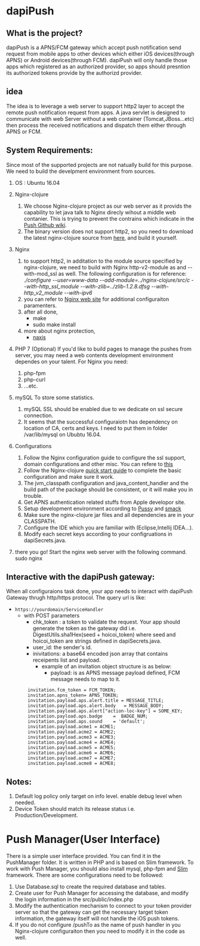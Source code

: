 # dapiPush
## What is the project?
  dapiPush is a APNS/FCM gateway which accept push notification send request from mobile apps to other devices which either iOS devices(through APNS)  or Android devices(through FCM). dapiPush will only handle those apps which registered as an authorized provider, so apps should presntion its authorized tokens provide by the authorizd provider.
## idea
The idea is to leverage a web server to support http2 layer to accept the remote push notification request from apps. A java servlet is designed to communicate with web Server without a web container (Tomcat,JBoss...etc) then process the received notifications and dispatch them either through APNS or FCM.
## System Requirements:
Since most of the supported projects are not natually build for this purpose. We need to build the develpment environment from sources.
1. OS : Ubuntu 16.04
2. Nginx-clojure 
   1. We choose Nginx-clojure project as our web server as it provids the capability to let java talk to Nginx direcly wihout a middle web contanier. This is trying to prevent the contrains which indicate in the [Push Github wiki](https://github.com/relayrides/pushy/wiki/Using-Pushy-in-an-application-container). 
   2. The binary version does not support http2, so you need to download the latest nginx-clojure source from [here](https://github.com/nginx-clojure/nginx-clojure/releases), and build it yourself.
3. Nginx
   1. to support http2, in additation to the module source specified by nginx-clojure, we need to build with Nginx http-v2-module as and --with-mod_ssl as well. The following configuration is for reference:
*./configure --user=www-data --add-module=../nginx-clojure/src/c --with-http_ssl_module --with-zlib=../zlib-1.2.8.dfsg --with-http_v2_module --with-ipv6*
   2. you can refer to [Nginx web site](http://nginx.org/en/docs/) for additional configuraiton paramenters.
   3. after all done,
      * make
      * sudo make install
   4. more about nginx protection,
      * [naxis](https://github.com/nbs-system/naxsi/wiki)			
3. PHP 7 (Optional)
  If you'd like to build pages to manage the pushes from server, you may need a web contents development environment dependes on your talent. For Nginx you need:
   1. php-fpm
   2. php-curl
   3. ...etc.
4. mySQL
    To store some statistics.
   1. mySQL SSL should be enabled due to we dedicate on ssl secure connection.
   2. It seems that the successful configuraiotn has dependency on location of CA, certs and keys. I need to put them in     folder /var/lib/mysql on Ububtu 16.04.
5. Configurations
   1. Follow the Nginx configuration guide to configure the ssl support, domain configurations and other misc. You can refere to [this](https://www.digitalocean.com/community/tutorials/how-to-set-up-nginx-with-http-2-support-on-ubuntu-16-04)
   2. Follow the Nginx-clojure [quick start guide](http://nginx-clojure.github.io/quickstart.html) to complete the basic configuration and make sure it work.
   3. The jvm_classpath configuration and java_content_handler and the build path of the package should be consistent, or it will make you in trouble. 
   4. Get APNS authentication related stuffs from Apple developor site.
   5. Setup development environment according to [Pussy](https://github.com/relayrides/pushy/wiki) and [smack](https://www.igniterealtime.org/projects/smack/)
    1. Make sure the nginx-clojure jar files and all dependencies are in your CLASSPATH.
    2. Configure the IDE which you are familiar with (Eclipse,Intellij IDEA...).
    3. Modify each secret keys according to your configruations in dapiSecrets.java.
    
6. there you go! Start the nginx web server with the following command.
  sudo nginx
  
## Interactive with the dapiPush gateway:
When all configuraions task done, your app needs to interact with dapiPush Gateway thrugh http/https protocol. The query url  is like:
  - `https://yourdomain/ServiceHandler`
    - with POST parameters
      - chk_token : a token to validate the request. Your app should generate the token as the gateway did i.e.
              DigestUtils.sha1Hex(seed + hoicoi_token) where seed and hoicoi_token are strings defined in dapiSecrets.java.
      - user_id: the sender's id.
      - inivitations: a base64 encoded json array that contains receipents list and payload.
        - example of an invitation object structure is as below:
          - payload: is as APNS message payload defined, FCM message needs to map to it.
```
        invitation.fcm_token = FCM_TOKEN;
        invitation.apns_token= APNS_TOKEN;
        invitation.payload.aps.alert.title = MESSAGE_TITLE; 
        invitation.payload.aps.alert.body 	= MESSAGE_BODY;
        invitation.payload.aps.alert["action-loc-key"] = SOME_KEY;
        invitation.payload.aps.badge 	=  BADGE_NUM;
        invitation.payload.aps.sound 	= 'default';
        invitation.payload.acme1 = ACME1;
        invitation.payload.acme2 = ACME2; 
        invitation.payload.acme3 = ACME3; 
        invitation.payload.acme4 = ACME4; 
        invitation.payload.acme5 = ACME5;
        invitation.payload.acme6 = ACME6;
        invitation.payload.acme7 = ACME7;
        invitation.payload.acme8 = ACME8;
```          
  
## Notes:
1. Default log policy only target on info level. enable debug level when needed.
2. Device Token should match its release status i.e. Production/Development.

# Push Manager(User Interface)
There is a simple user interface provided. You can find it in the PushManager folder. It is written in PHP and is based on Slim framework. To work with Push Manager, you should also install mysql, php-fpm and [Slim](https://www.slimframework.com/docs/tutorial/first-app.html) framework. There are some configurations need to be followed:
 1. Use Database.sql to create the required database and tables.
 2. Create user for Push Manager for accessing the database, and modify the login information in the src/public/index.php
 3. Modify the authentication mechanism to connect to your token provider server so that the gateway can get the necessary target token information, the gateway itself will not handle the iOS push tokens.
 4. If you do not configure /pushTo as the name of push handler in you Nginx-clojure configuraiton then you need to modify it in the code as well.
